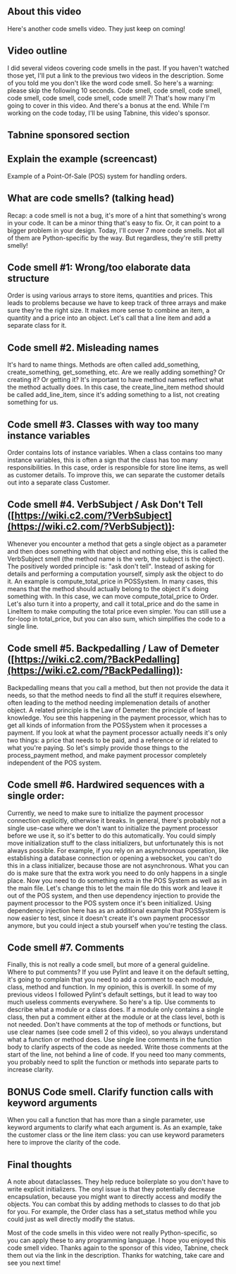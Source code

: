 ## About this video

Here's another code smells video. They just keep on coming!

## Video outline

I did several videos covering code smells in the past. If you haven't watched those yet, I'll put a link to the previous two videos in the description. Some of you told me you don't like the word code smell. So here's a warning: please skip the following 10 seconds. Code smell, code smell, code smell, code smell, code smell, code smell, code smell! 7! That's how many I'm going to cover in this video. And there's a bonus at the end. While I'm working on the code today, I'll be using Tabnine, this video's sponsor.

## Tabnine sponsored section

## Explain the example (screencast)

Example of a Point-Of-Sale (POS) system for handling orders.

## What are code smells? (talking head)

Recap: a code smell is not a bug, it's more of a hint that something's wrong in your code. It can be a minor thing that's easy to fix. Or, it can point to a bigger problem in your design. Today, I'll cover 7 more code smells. Not all of them are Python-specific by the way. But regardless, they're still pretty smelly!

## Code smell #1: Wrong/too elaborate data structure

Order is using various arrays to store items, quantities and prices. This leads to problems because we have to keep track of three arrays and make sure they're the right size. It makes more sense to combine an item, a quantity and a price into an object. Let's call that a line item and add a separate class for it.

## Code smell #2. Misleading names

It's hard to name things. Methods are often called add_something, create_something, get_something, etc. Are we really adding something? Or creating it? Or getting it? It's important to have method names reflect what the method actually does. In this case, the create_line_item method should be called add_line_item, since it's adding something to a list, not creating something for us.

## Code smell #3. Classes with way too many instance variables

Order contains lots of instance variables. When a class contains too many instance variables, this is often a sign that the class has too many responsibilities. In this case, order is responsible for store line items, as well as customer details. To improve this, we can separate the customer details out into a separate class Customer.

## Code smell #4. VerbSubject / Ask Don't Tell ([https://wiki.c2.com/?VerbSubject](https://wiki.c2.com/?VerbSubject)):

Whenever you encounter a method that gets a single object as a parameter and then does something with that object and nothing else, this is called the VerbSubject smell (the method name is the verb, the subject is the object). The positively worded principle is: "ask don't tell". Instead of asking for details and performing a computation yourself, simply ask the object to do it. An example is compute_total_price in POSSystem. In many cases, this means that the method should actually belong to the object it's doing something with. In this case, we can move compute_total_price to Order. Let's also turn it into a property, and call it total_price and do the same in LineItem to make computing the total price even simpler. You can still use a for-loop in total_price, but you can also sum, which simplifies the code to a single line.

## Code smell #5. Backpedalling / Law of Demeter ([https://wiki.c2.com/?BackPedalling](https://wiki.c2.com/?BackPedalling)):

Backpedalling means that you call a method, but then not provide the data it needs, so that the method needs to find all the stuff it requires elsewhere, often leading to the method needing implemenation details of another object. A related principle is the Law of Demeter: the principle of least knowledge. You see this happening in the payment processor, which has to get all kinds of information from the POSSystem when it processes a payment. If you look at what the payment processor actually needs it's only two things: a price that needs to be paid, and a reference or id related to what you're paying. So let's simply provide those things to the process_payment method, and make payment processor completely independent of the POS system.

## Code smell #6. Hardwired sequences with a single order:

Currently, we need to make sure to initialize the payment processor connection explicitly, otherwise it breaks. In general, there's probably not a single use-case where we don't want to initialize the payment processor before we use it, so it's better to do this automatically. You could simply move initialization stuff to the class initializers, but unfortunately this is not always possible. For example, if you rely on an asynchronous operation, like establishing a database connection or opening a websocket, you can't do this in a class initializer, because those are not asynchronous. What you can do is make sure that the extra work you need to do only happens in a single place. Now you need to do something extra in the POS System as well as in the main file. Let's change this to let the main file do this work and leave it out of the POS system, and then use dependency injection to provide the payment processor to the POS system once it's been initialized. Using dependency injection here has as an additional example that POSSystem is now easier to test, since it doesn't create it's own payment processor anymore, but you could inject a stub yourself when you're testing the class.

## Code smell #7. Comments

Finally, this is not really a code smell, but more of a general guideline. Where to put comments? If you use Pylint and leave it on the default setting, it's going to complain that you need to add a comment to each module, class, method and function. In my opinion, this is overkill. In some of my previous videos I followed Pylint's default settings, but it lead to way too much useless comments everywhere. So here's a tip. Use comments to describe what a module or a class does. If a module only contains a single class, then put a comment either at the module or at the class level, both is not needed. Don't have comments at the top of methods or functions, but use clear names (see code smell 2 of this video), so you always understand what a function or method does. Use single line comments in the function body to clarify aspects of the code as needed. Write those comments at the start of the line, not behind a line of code. If you need too many comments, you probably need to split the function or methods into separate parts to increase clarity.

## BONUS Code smell. Clarify function calls with keyword arguments

When you call a function that has more than a single parameter, use keyword arguments to clarify what each argument is. As an example, take the customer class or the line item class: you can use keyword parameters here to improve the clarity of the code.

## Final thoughts

A note about dataclasses. They help reduce boilerplate so you don't have to write explicit initializers. The onyl issue is that they potentially decrease encapsulation, because you might want to directly access and modify the objects. You can combat this by adding methods to classes to do that job for you. For example, the Order class has a set_status method while you could just as well directly modify the status.

Most of the code smells in this video were not really Python-specific, so you can apply these to any programming language. I hope you enjoyed this code smell video. Thanks again to the sponsor of this video, Tabnine, check them out via the link in the description. Thanks for watching, take care and see you next time!
